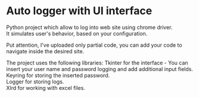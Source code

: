 # Auto logger with UI interface  
Python project which allow to log into web site using chrome driver.  
It simulates user's behavior, based on your configuration.  

Put attention, I've uploaded only partial code, you can add your code to navigate inside the desired site.  
  

The project uses the following libraries:
Tkinter for the interface - You can insert your user name and password logging and add additional input fields.  
Keyring for storing the inserted password.  
Logger for storing logs.  
Xlrd for working with excel files.  

